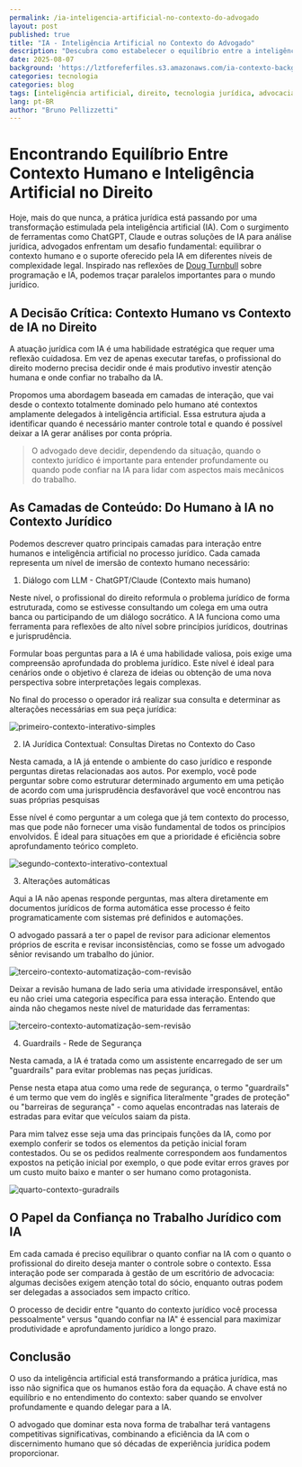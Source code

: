 ```yaml
---
permalink: /ia-inteligencia-artificial-no-contexto-do-advogado
layout: post
published: true
title: "IA - Inteligência Artificial no Contexto do Advogado"
description: "Descubra como estabelecer o equilíbrio entre a inteligência artificial e o contexto humano na prática jurídica com insights adaptados da análise de Doug Turnbull."
date: 2025-08-07
background: 'https://lztforeferfiles.s3.amazonaws.com/ia-contexto-background-c.png'
categories: tecnologia
categories: blog
tags: [inteligência artificial, direito, tecnologia jurídica, advocacia assistida por AI]
lang: pt-BR
author: "Bruno Pellizzetti"
---
```


# Encontrando Equilíbrio Entre Contexto Humano e Inteligência Artificial no Direito

Hoje, mais do que nunca, a prática jurídica está passando por uma transformação estimulada pela inteligência artificial (IA). Com o surgimento de ferramentas como ChatGPT, Claude e outras soluções de IA para análise jurídica, advogados enfrentam um desafio fundamental: equilibrar o contexto humano e o suporte oferecido pela IA em diferentes níveis de complexidade legal. Inspirado nas reflexões de [Doug Turnbull](https://softwaredoug.com/blog/2025/07/30/layers-of-ai-coding) sobre programação e IA, podemos traçar paralelos importantes para o mundo jurídico.


## A Decisão Crítica: Contexto Humano vs Contexto de IA no Direito

A atuação jurídica com IA é uma habilidade estratégica que requer uma reflexão cuidadosa. Em vez de apenas executar tarefas, o profissional do direito moderno precisa decidir onde é mais produtivo investir atenção humana e onde confiar no trabalho da IA.

Propomos uma abordagem baseada em camadas de interação, que vai desde o contexto totalmente dominado pelo humano até contextos amplamente delegados à inteligência artificial. Essa estrutura ajuda a identificar quando é necessário manter controle total e quando é possível deixar a IA gerar análises por conta própria.

> O advogado deve decidir, dependendo da situação, quando o contexto jurídico é importante para entender profundamente ou quando pode confiar na IA para lidar com aspectos mais mecânicos do trabalho.

## As Camadas de Conteúdo: Do Humano à IA no Contexto Jurídico

Podemos descrever quatro principais camadas para interação entre humanos e inteligência artificial no processo jurídico. Cada camada representa um nível de imersão de contexto humano necessário:

1. Diálogo com LLM - ChatGPT/Claude (Contexto mais humano)

Neste nível, o profissional do direito reformula o problema jurídico de forma estruturada, como se estivesse consultando um colega em uma outra banca ou participando de um diálogo socrático. A IA funciona como uma ferramenta para reflexões de alto nível sobre princípios jurídicos, doutrinas e jurisprudência.

Formular boas perguntas para a IA é uma habilidade valiosa, pois exige uma compreensão aprofundada do problema jurídico. Este nível é ideal para cenários onde o objetivo é clareza de ideias ou obtenção de uma nova perspectiva sobre interpretações legais complexas.

No final do processo o operador irá realizar sua consulta e determinar as alterações necessárias em sua peça jurídica:

![primeiro-contexto-interativo-simples](https://lztforeferfiles.s3.amazonaws.com/ia-contexto-1-c.png)

2. IA Jurídica Contextual: Consultas Diretas no Contexto do Caso

Nesta camada, a IA já entende o ambiente do caso jurídico e responde perguntas diretas relacionadas aos autos. Por exemplo, você pode perguntar sobre como estruturar determinado argumento em uma petição de acordo com uma jurisprudência desfavorável que você encontrou nas suas próprias pesquisas

Esse nível é como perguntar a um colega que já tem contexto do processo, mas que pode não fornecer uma visão fundamental de todos os princípios envolvidos. É ideal para situações em que a prioridade é eficiência sobre aprofundamento teórico completo.

![segundo-contexto-interativo-contextual](https://lztforeferfiles.s3.amazonaws.com/ia-contexto-3-c.png)

3. Alterações automáticas

Aqui a IA não apenas responde perguntas, mas altera diretamente em documentos jurídicos de forma automática esse processo é feito programaticamente com sistemas pré definidos e automações.

O advogado passará a ter o papel de revisor para adicionar elementos próprios de escrita e revisar inconsistências, como se fosse um advogado sênior revisando um trabalho do júnior.

![terceiro-contexto-automatização-com-revisão](https://lztforeferfiles.s3.amazonaws.com/ia-contexto-2-c.png)

Deixar a revisão humana de lado seria uma atividade irresponsável, então eu não criei uma categoria específica para essa interação. Entendo que ainda não chegamos neste nível de maturidade das ferramentas:

![terceiro-contexto-automatização-sem-revisão](https://lztforeferfiles.s3.amazonaws.com/ia-contexto-2b-c.png)

4. Guardrails - Rede de Segurança

Nesta camada, a IA é tratada como um assistente encarregado de ser um "guardrails" para evitar problemas nas peças jurídicas.

Pense nesta etapa atua como uma rede de segurança, o termo "guardrails" é um termo que vem do inglês e significa literalmente "grades de proteção" ou "barreiras de segurança" - como aquelas encontradas nas laterais de estradas para evitar que veículos saiam da pista.

Para mim talvez esse seja uma das principais funções da IA, como por exemplo conferir se todos os elementos da petição inicial foram contestados. Ou se os pedidos realmente correspondem aos fundamentos expostos na petição inicial por exemplo, o que pode evitar erros graves por um custo muito baixo e manter o ser humano como protagonista.

![quarto-contexto-guradrails](https://lztforeferfiles.s3.amazonaws.com/ia-contexto-4-c.png)

## O Papel da Confiança no Trabalho Jurídico com IA

Em cada camada é preciso equilibrar o quanto confiar na IA com o quanto o profissional do direito deseja manter o controle sobre o contexto. Essa interação pode ser comparada à gestão de um escritório de advocacia: algumas decisões exigem atenção total do sócio, enquanto outras podem ser delegadas a associados sem impacto crítico.

O processo de decidir entre "quanto do contexto jurídico você processa pessoalmente" versus "quando confiar na IA" é essencial para maximizar produtividade e aprofundamento jurídico a longo prazo.

## Conclusão

O uso da inteligência artificial está transformando a prática jurídica, mas isso não significa que os humanos estão fora da equação. A chave está no equilíbrio e no entendimento do contexto: saber quando se envolver profundamente e quando delegar para a IA.

O advogado que dominar esta nova forma de trabalhar terá vantagens competitivas significativas, combinando a eficiência da IA com o discernimento humano que só décadas de experiência jurídica podem proporcionar.
